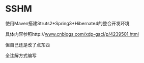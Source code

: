 # SSHM
使用Maven搭建Struts2+Spring3+Hibernate4的整合开发环境


具体内容参照http://www.cnblogs.com/xdp-gacl/p/4239501.html


但自己还是改了点东西


全注解方式编写
